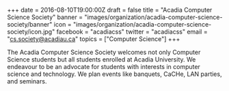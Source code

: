 +++
date = 2016-08-10T19:00:00Z
draft = false
title = "Acadia Computer Science Society"
banner = "images/organization/acadia-computer-science-society/banner"
icon = "images/organization/acadia-computer-science-society/icon.jpg"
facebook = "acadiacss"
twitter = "acadiacss"
email = "cs.society@acadiau.ca"
topics = ["Computer Science"]
+++

The Acadia Computer Science Society welcomes not only Computer Science students but all students enrolled at Acadia University. We endeavour to be an advocate for students with interests in computer science and technology. We plan events like banquets, CaCHe, LAN parties, and seminars.
